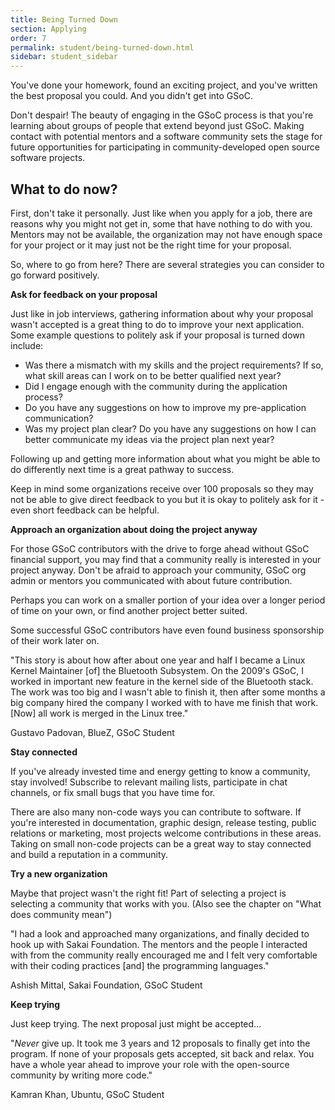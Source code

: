 ```yaml
---
title: Being Turned Down
section: Applying
order: 7
permalink: student/being-turned-down.html
sidebar: student_sidebar
---
```


You've done your homework, found an exciting project, and you've written the best proposal you could. And you didn't get into GSoC.

Don't despair! The beauty of engaging in the GSoC process is that you're learning about groups of people that extend beyond just GSoC. Making contact with potential mentors and a software community sets the stage for future opportunities for participating in community-developed open source software projects.

## What to do now?

First, don't take it personally. Just like when you apply for a job, there are reasons why you might not get in, some that have nothing to do with you. Mentors may not be available, the organization may not have enough space for your project or it may just not be the right time for your proposal.

So, where to go from here? There are several strategies you can consider to go forward positively.

**Ask for feedback on your proposal**

Just like in job interviews, gathering information about why your proposal wasn't accepted is a great thing to do to improve your next application. Some example questions to politely ask if your proposal is turned down include:

* Was there a mismatch with my skills and the project requirements? If so, what skill areas can I work on to be better qualified next year?
* Did I engage enough with the community during the application process?
* Do you have any suggestions on how to improve my pre-application communication?
* Was my project plan clear?  Do you have any suggestions on how I can better communicate my ideas via the project plan next year?

Following up and getting more information about what you might be able to do differently next time is a great pathway to success.

Keep in mind some organizations receive over 100 proposals so they may not be able to give direct feedback to you but it is okay to politely ask for it - even short feedback can be helpful.

**Approach an organization about doing the project anyway**

For those GSoC contributors with the drive to forge ahead without GSoC financial support, you may find that a community really is interested in your project anyway. Don't be afraid to approach your community, GSoC org admin or mentors you communicated with about future contribution.

Perhaps you can work on a smaller portion of your idea over a longer period of time on your own, or find another project better suited.

Some successful GSoC contributors have even found business sponsorship of their work later on.

"This story is about how after about one year and half I became a Linux Kernel Maintainer [of] the Bluetooth Subsystem. On the 2009's GSoC, I worked in important new feature in the kernel side of the Bluetooth stack. The work was too big and I wasn't able to finish it, then after some months a big company hired the company I worked with to have me finish that work. [Now] all work is merged in the Linux tree."

Gustavo Padovan, BlueZ, GSoC Student

**Stay connected**

If you've already invested time and energy getting to know a community, stay involved! Subscribe to relevant mailing lists, participate in chat channels, or fix small bugs that you have time for.

There are also many non-code ways you can contribute to software. If you're interested in documentation, graphic design, release testing, public relations or marketing, most projects welcome contributions in these areas. Taking on small non-code projects can be a great way to stay connected and build a reputation in a community.

**Try a new organization**

Maybe that project wasn't the right fit! Part of selecting a project is selecting a community that works with you. (Also see the chapter on "What does community mean")

"I had a look and approached many organizations, and finally decided to hook up with Sakai Foundation. The mentors and the people I interacted with from the community really encouraged me and I felt very comfortable with their coding practices [and] the programming languages."

Ashish Mittal, Sakai Foundation, GSoC Student

**Keep trying**

Just keep trying. The next proposal just might be accepted...

"*Never* give up. It took me 3 years and 12 proposals to finally get into the program. If none of your proposals gets accepted, sit back and relax. You have a whole year ahead to improve your role with the open-source community by writing more code."

Kamran Khan, Ubuntu, GSoC Student
